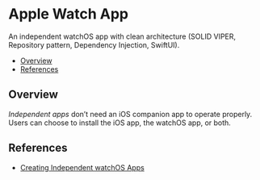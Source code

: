 # Apple Watch App

An independent watchOS app with clean architecture (SOLID VIPER, Repository pattern, Dependency Injection, SwiftUI).

- [Overview](#overview)
- [References](#references)

## Overview

*Independent apps* don’t need an iOS companion app to operate properly. Users can choose to install the iOS app, the watchOS app, or both.

## References

- [Creating Independent watchOS Apps](https://developer.apple.com/documentation/watchkit/creating_independent_watchos_apps)
